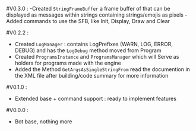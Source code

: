 ﻿#V0.3.0 :
-Created `StringFrameBuffer` a frame buffer of that can be displayed as messages within strings containing strings/emojis as pixels
-Added commands to use the SFB, like Init, Display, Draw and Clear

#V0.2.2 :
- Created `LogManager` : contains LogPrefixes (WARN, LOG, ERROR, DEBUG) and has the `LogDebug` method moved from Program
- Created `ProgramsInstance` and `ProgramsManager` which will Serve as holders for programs made with the engine
- Added the Method `GetArgsAsSingleStringFrom` read the documention in the XML file after building/code summary for more information

#V0.1.0 :
- Extended base + command support : ready to implement features

#V0.0.0 :
- Bot base, nothing more
